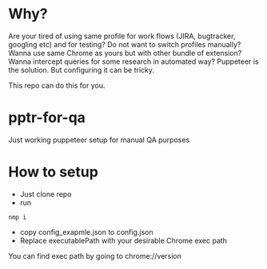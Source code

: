 # Why?

Are your tired of using same profile for work flows (JIRA, bugtracker, googling etc) and for testing?
Do not want to switch profiles manually?
Wanna use same Chrome as yours but with other bundle of extension?
Wanna intercept queries for some research in automated way?
Puppeteer is the solution. But configuring it can be tricky.

This repo can do this for you.

# pptr-for-qa
Just working puppeteer setup for manual QA purposes

# How to setup
+ Just clone repo
+ run
```
nmp i
```
+ copy config_exapmle.json to config.json
+ Replace executablePath with your desirable Chrome exec path

You can find exec path by going to chrome://version
